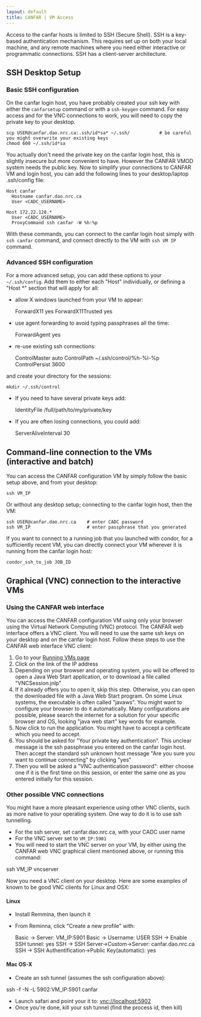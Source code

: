 ```yaml
---
layout: default
title: CANFAR | VM Access
---
```


Access to the canfar hosts is limited to SSH (Secure Shell). SSH is a
key-based authentication mechanism. This requires set up on both your
local machine, and any remote machines where you need either
interactive or programmatic connections. SSH has a client-server
architecture.

## SSH Desktop Setup ##

### Basic SSH configuration ###

On the canfar login host, you have probably created your ssh key with
either the `canfarsetup` command or with a `ssh-keygen` command. For
easy access and for the VNC connections to work, you will need to copy
the private key to your desktop.

    scp USER@canfar.dao.nrc.ca:.ssh/id*sa* ~/.ssh/           # be careful you might overwrite your existing keys
    chmod 600 ~/.ssh/id*sa

You actually don't need the private key on the canfar login host, this
is slightly insecure but more convenient to have. However the CANFAR
VMOD system needs the public key. Now to simplify your connections to
CANFAR VM and login host, you can add the following lines to your
desktop/laptop .ssh/config file:

    Host canfar
      Hostname canfar.dao.nrc.ca
      User <CADC_USERNAME>

    Host 172.22.128.*
      User <CADC_USERNAME>
      ProxyCommand ssh canfar -W %h:%p

With these commands, you can connect to the canfar login host simply
with `ssh canfar` command, and connect directly to the VM with `ssh VM IP` command.

### Advanced SSH configuration ###

For a more advanced setup, you can add these options to your
`~/.ssh/config`. Add them to either each "Host" individually, or
defining a "Host \*" section that will apply for all: 

* allow X windows launched from your VM to appear:

    ForwardX11 yes
    ForwardX11Trusted yes

* use agent forwarding to avoid typing passphrases all the time:

    ForwardAgent yes

* re-use existing ssh connections:

    ControlMaster auto
    ControlPath ~/.ssh/control/%h-%l-%p
    ControlPersist 3600

and create your directory for the sessions:

    mkdir ~/.ssh/control

* If you need to have several private keys add:

    IdentityFile /full/path/to/my/private/key

* If you are often losing connections, you could add:

    ServerAliveInterval 30

## Command-line connection to the VMs (interactive and batch) ##


You can access the CANFAR configuration VM by simply follow the basic
setup above, and from your desktop:

    ssh VM_IP

Or without any desktop setup; connecting to the canfar login host, then the VM:

    ssh USER@canfar.dao.nrc.ca    # enter CADC password
    ssh VM_IP                     # enter passphrase that you generated

If you want to connect to a running job that you launched with condor,
for a sufficiently recent VM, you can directly connect your VM
wherever it is running from the canfar login host: 

    condor_ssh_to_job JOB_ID

## Graphical (VNC) connection to the interactive VMs ##

### Using the CANFAR web interface ###

You can access the CANFAR configuration VM using only your browser
using the Virtual Network Computing (VNC) protocol. The CANFAR web
interface offers a VNC client. You will need to use the same ssh keys
on your desktop and on the canfar login host. Follow these steps to
use the CANFAR web interface VNC client:

1. Go to your [Running VMs page](http://www.canfar.phys.uvic.ca/processing/#html/_vm_list.html)
2. Click on the link of the IP address
3. Depending on your browser and operating system, you will be offered
   to open a Java Web Start application, or to download a file called
   "VNCSession.jnlp" 
4. If it already offers you to open it, skip this step. Otherwise, you
   can open the downloaded file with a Java Web Start program. On some
   Linux systems, the executable is often called "javaws". You might
   want to configure your browser to do it automatically. Many
   configurations are possible, please search the internet for a
   solution for your specific browser and OS, looking "java web start"
   key words for example. 
5. Now click to run the application. You might have to accept a
   certificate which you need to accept.
6. You should be asked for "Your private key authentication". This
   unclear message is the ssh passphrase you entered on the canfar
   login host. Then accept the standard ssh unknown host message "Are
   you sure you want to continue connecting" by clicking "yes"
7.  Then you will be asked a "VNC authentication password": either
    choose one if it is the first time on this session, or enter the
    same one as you entered initially for this session. 

### Other possible VNC connections ###

You might have a more pleasant experience using other VNC clients,
such as more native to your operating system. One way to do it is to
use ssh tunnelling. 

* For the ssh server, set canfar.dao.nrc.ca, with your CADC user name
* For the VNC server set to `VM_IP:5901`
* You will need to start the VNC server on your VM, by either using
  the CANFAR web VNC graphical client mentioned above, or running this
  command: 

ssh VM_IP vncserver

Now you need a VNC client on your desktop. Here are some examples of
known to be good VNC clients for Linux and OSX: 

#### Linux ####

* Install Remmina, then launch it
* From Reminna, click "Create a new profile" with:

    Basic -> Server: VM_IP:5901
    Basic -> Username: USER
    SSH -> Enable SSH tunnel: yes
    SSH -> SSH Server->Custom->Server: canfar.dao.nrc.ca
    SSH -> SSH Authentification->Public Key(automatic): yes

#### Mac OS-X ####

* Create an ssh tunnel (assumes the ssh configuration above):

ssh -f -N -L 5902:VM_IP:5901 canfar

* Launch safari and point your it to: [vnc://localhost:5902](vnc://localhost:5902)
* Once you're done, kill your ssh tunnel (find the process id, then kill)

